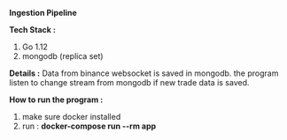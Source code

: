 **Ingestion Pipeline**

**Tech Stack :** 
1. Go 1.12
2. mongodb (replica set)

**Details :** 
Data from binance websocket is saved in mongodb. 
the program listen to change stream from mongodb if new trade data is saved.

**How to run the program :**
1. make sure docker installed
2. run : **docker-compose run --rm app**

